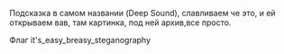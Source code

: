 Подсказка в самом названии (Deep Sound), славливаем че это, и ей открываем вав, там картинка, под ней архив,все просто.

Флаг it's_easy_breasy_steganography
